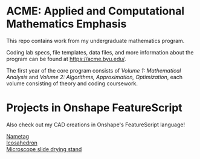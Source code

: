 # ACME: Applied and Computational Mathematics Emphasis

This repo contains work from my undergraduate mathematics program.

Coding lab specs, file templates, data files, and more information about the program can be found at https://acme.byu.edu/.

The first year of the core program consists of *Volume 1: Mathematical Analysis* and *Volume 2: Algorithms, Approximation, Optimization*, each volume consisting of theory and coding coursework.


# Projects in Onshape FeatureScript

Also check out my CAD creations in Onshape's FeatureScript language!

[Nametag](https://cad.onshape.com/documents/08b419c7da1909c559eabade/w/1ad50dfb376ded4ce8ed581e/e/cae2ae502bcb5f311a3e027f?renderMode=0&uiState=647be29cd8968553729fabc7)<br>
[Icosahedron](https://cad.onshape.com/documents/21fe442c6fdbdcc9cb2b762c/w/619a021ea6ad2afa637303f4/e/8d715675c2684ee74d111807?renderMode=0&uiState=647be2d7180bea11e236d0a0)<br>
[Microscope slide drying stand](https://cad.onshape.com/documents/536a36b569d229831fe86d98/w/e6635d88101c4c250cab12e7/e/40062c681f551c2c64413fcd?renderMode=0&uiState=647be31e5f61781397613504)
